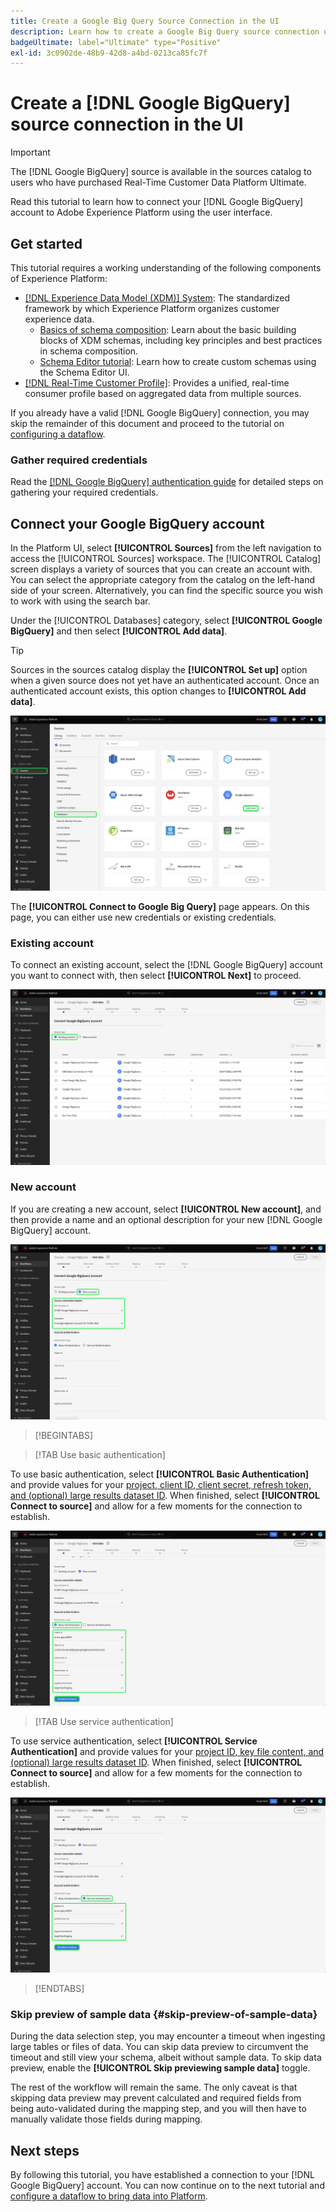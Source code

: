 ```yaml
---
title: Create a Google Big Query Source Connection in the UI
description: Learn how to create a Google Big Query source connection using the Adobe Experience Platform UI.
badgeUltimate: label="Ultimate" type="Positive"
exl-id: 3c0902de-48b9-42d8-a4bd-0213ca85fc7f
---
```

# Create a [!DNL Google BigQuery] source connection in the UI

>[!IMPORTANT]
>
>The [!DNL Google BigQuery] source is available in the sources catalog to users who have purchased Real-Time Customer Data Platform Ultimate.

Read this tutorial to learn how to connect your [!DNL Google BigQuery] account to Adobe Experience Platform using the user interface.

## Get started

This tutorial requires a working understanding of the following components of Experience Platform:

* [[!DNL Experience Data Model (XDM)] System](../../../../../xdm/home.md): The standardized framework by which Experience Platform organizes customer experience data.
  * [Basics of schema composition](../../../../../xdm/schema/composition.md): Learn about the basic building blocks of XDM schemas, including key principles and best practices in schema composition.
  * [Schema Editor tutorial](../../../../../xdm/tutorials/create-schema-ui.md): Learn how to create custom schemas using the Schema Editor UI.
* [[!DNL Real-Time Customer Profile]](../../../../../profile/home.md): Provides a unified, real-time consumer profile based on aggregated data from multiple sources.

If you already have a valid [!DNL Google BigQuery] connection, you may skip the remainder of this document and proceed to the tutorial on [configuring a dataflow](../../dataflow/databases.md).

### Gather required credentials

Read the [[!DNL Google BigQuery] authentication guide](../../../../connectors/databases/bigquery.md#generate-your-google-bigquery-credentials) for detailed steps on gathering your required credentials.

## Connect your Google BigQuery account

In the Platform UI, select **[!UICONTROL Sources]** from the left navigation to access the [!UICONTROL Sources] workspace. The [!UICONTROL Catalog] screen displays a variety of sources that you can create an account with. You can select the appropriate category from the catalog on the left-hand side of your screen. Alternatively, you can find the specific source you wish to work with using the search bar.

Under the [!UICONTROL Databases] category, select **[!UICONTROL Google BigQuery]** and then select **[!UICONTROL Add data]**.

>[!TIP]
>
>Sources in the sources catalog display the **[!UICONTROL Set up]** option when a given source does not yet have an authenticated account. Once an authenticated account exists, this option changes to **[!UICONTROL Add data]**.

![The sources catalog with Google BigQuery selected.](../../../../images/tutorials/create/google-big-query/catalog.png)

The **[!UICONTROL Connect to Google Big Query]** page appears. On this page, you can either use new credentials or existing credentials.

### Existing account

To connect an existing account, select the [!DNL Google BigQuery] account you want to connect with, then select **[!UICONTROL Next]** to proceed.

![The existing account page where a list of existing accounts is presented.](../../../../images/tutorials/create/google-big-query/existing.png)

### New account

If you are creating a new account, select **[!UICONTROL New account]**, and then provide a name and an optional description for your new [!DNL Google BigQuery] account.

![The new account interface in the sources workflow.](../../../../images/tutorials/create/google-big-query/new.png)

>[!BEGINTABS]

>[!TAB Use basic authentication]

To use basic authentication, select **[!UICONTROL Basic Authentication]** and provide values for your [project, client ID, client secret, refresh token, and (optional) large results dataset ID](../../../../connectors/databases/bigquery.md#generate-your-google-bigquery-credentials). When finished, select **[!UICONTROL Connect to source]** and allow for a few moments for the connection to establish.

![The new account interface where basic authentication is selected.](../../../../images/tutorials/create/google-big-query/basic_auth.png)

>[!TAB Use service authentication]

To use service authentication, select **[!UICONTROL Service Authentication]** and provide values for your [project ID, key file content, and (optional) large results dataset ID](../../../../connectors/databases/bigquery.md#generate-your-google-bigquery-credentials). When finished, select **[!UICONTROL Connect to source]** and allow for a few moments for the connection to establish.

![The new account interface where service authentication is selected.](../../../../images/tutorials/create/google-big-query/service_auth.png)

>[!ENDTABS]

### Skip preview of sample data {#skip-preview-of-sample-data}

During the data selection step, you may encounter a timeout when ingesting large tables or files of data. You can skip data preview to circumvent the timeout and still view your schema, albeit without sample data. To skip data preview, enable the **[!UICONTROL Skip previewing sample data]** toggle.

The rest of the workflow will remain the same. The only caveat is that skipping data preview may prevent calculated and required fields from being auto-validated during the mapping step, and you will then have to manually validate those fields during mapping.

## Next steps

By following this tutorial, you have established a connection to your [!DNL Google BigQuery] account. You can now continue on to the next tutorial and [configure a dataflow to bring data into Platform](../../dataflow/databases.md).
